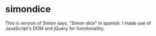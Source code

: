 # simondice

This is version of Simon says, "Simon dice" in spanish.
I made use of JavaScript's DOM and jQuery for functionallity.
